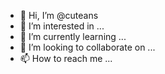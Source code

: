 - 👋 Hi, I’m @cuteans
- 👀 I’m interested in ...
- 🌱 I’m currently learning ...
- 💞️ I’m looking to collaborate on ...
- 📫 How to reach me ...

<!---
cuteans/cuteans is a ✨ special ✨ repository because its `README.md` (this file) appears on your GitHub profile.
You can click the Preview link to take a look at your changes.
--->
